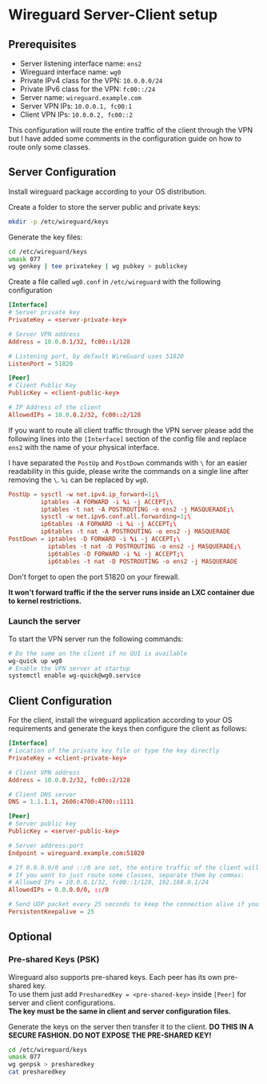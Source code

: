 # Wireguard Server-Client setup

## Prerequisites

* Server listening interface name: ```ens2```
* Wireguard interface name: `wg0`
* Private IPv4 class for the VPN: ```10.0.0.0/24```
* Private IPv6 class for the VPN: ```fc00::/24```
* Server name: ```wireguard.example.com```
* Server VPN IPs: ```10.0.0.1, fc00:1```
* Client VPN IPs: ```10.0.0.2, fc00::2```

This configuration will route the entire traffic of the client through the VPN but I have added some comments in the configuration guide on how to route only some classes.

## Server Configuration

Install wireguard package according to your OS distribution.

Create a folder to store the server public and private keys:

```bash
mkdir -p /etc/wireguard/keys
```

Generate the key files:

```bash
cd /etc/wireguard/keys
umask 077
wg genkey | tee privatekey | wg pubkey > publickey
```

Create a file called ```wg0.conf``` in ```/etc/wireguard``` with the following configuration

```conf
[Interface]
# Server private key
PrivateKey = <server-private-key>

# Server VPN address
Address = 10.0.0.1/32, fc00::1/128

# Listening port, by default WireGuard uses 51820
ListenPort = 51820

[Peer]
# Client Public Key
PublicKey = <client-public-key>

# IP Address of the client
AllowedIPs = 10.0.0.2/32, fc00::2/128
```

If you want to route all client traffic through the VPN server please add the following lines into the ```[Interface]``` section of the config file and replace ```ens2``` with the name of your physical interface.

I have separated the ```PostUp``` and ```PostDown``` commands with ```\``` for an easier readability in this guide, please write the commands on a single line after removing the `\`. ```%i``` can be replaced by ```wg0```.

```conf
PostUp = sysctl -w net.ipv4.ip_forward=1;\
         iptables -A FORWARD -i %i -j ACCEPT;\
         iptables -t nat -A POSTROUTING -o ens2 -j MASQUERADE;\
         sysctl -w net.ipv6.conf.all.forwarding=1;\
         ip6tables -A FORWARD -i %i -j ACCEPT;\
         ip6tables -t nat -A POSTROUTING -o ens2 -j MASQUERADE
PostDown = iptables -D FORWARD -i %i -j ACCEPT;\
           iptables -t nat -D POSTROUTING -o ens2 -j MASQUERADE;\
           ip6tables -D FORWARD -i %i -j ACCEPT;\
           ip6tables -t nat -D POSTROUTING -o ens2 -j MASQUERADE
```

Don't forget to open the port 51820 on your firewall.

**It won't forward traffic if the the server runs inside an LXC container due to kernel restrictions.**

### Launch the server

To start the VPN server run the following commands:

```bash
# Do the same on the client if no GUI is available
wg-quick up wg0
# Enable the VPN server at startup
systemctl enable wg-quick@wg0.service
```

## Client Configuration

For the client, install the wireguard application according to your OS requirements and generate the keys then configure the client as follows:

```conf
[Interface]
# Location of the private key file or type the key directly
PrivateKey = <client-private-key>

# Client VPN address
Address = 10.0.0.2/32, fc00::2/128

# Client DNS server
DNS = 1.1.1.1, 2606:4700:4700::1111

[Peer]
# Server public key
PublicKey = <server-public-key>

# Server address:port
Endpoint = wireguard.example.com:51820

# If 0.0.0.0/0 and ::/0 are set, the entire traffic of the client will be routed through the VPN.
# If you want to just route some classes, separate them by commas:
# Allowed IPs = 10.0.0.1/32, fc00::1/128, 192.168.0.1/24
AllowedIPs = 0.0.0.0/0, ::/0

# Send UDP packet every 25 seconds to keep the connection alive if you are behind a NAT
PersistentKeepalive = 25
```

## Optional

### Pre-shared Keys (PSK)

Wireguard also supports pre-shared keys. Each peer has its own pre-shared key.  
To use them just add ```PresharedKey = <pre-shared-key>``` inside ```[Peer]``` for server and client configurations.  
__The key must be the same in client and server configuration files.__

Generate the keys on the server then transfer it to the client. __DO THIS IN A SECURE FASHION. DO NOT EXPOSE THE PRE-SHARED KEY!__

```bash
cd /etc/wireguard/keys
umask 077
wg genpsk > presharedkey
cat presharedkey
```
